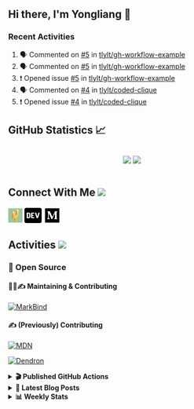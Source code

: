 ## Hi there, I'm Yongliang 👋

### Recent Activities

<!--START_SECTION:activity-->
1. 🗣 Commented on [#5](https://github.com/tlylt/gh-workflow-example/issues/5) in [tlylt/gh-workflow-example](https://github.com/tlylt/gh-workflow-example)
2. 🗣 Commented on [#5](https://github.com/tlylt/gh-workflow-example/issues/5) in [tlylt/gh-workflow-example](https://github.com/tlylt/gh-workflow-example)
3. ❗️ Opened issue [#5](https://github.com/tlylt/gh-workflow-example/issues/5) in [tlylt/gh-workflow-example](https://github.com/tlylt/gh-workflow-example)
4. 🗣 Commented on [#4](https://github.com/tlylt/coded-clique/issues/4) in [tlylt/coded-clique](https://github.com/tlylt/coded-clique)
5. ❗️ Opened issue [#4](https://github.com/tlylt/coded-clique/issues/4) in [tlylt/coded-clique](https://github.com/tlylt/coded-clique)
<!--END_SECTION:activity-->

## GitHub Statistics :chart_with_upwards_trend:
<div align="center">
<div style="display: flex; align-items: center; justify-content: center;">

[![](https://github-readme-stats-tlylt.vercel.app/api?username=tlylt&show_icons=true&theme=tokyonight&hide_border=true&locale=en)](https://github.com/tlylt)
[![](https://github-readme-streak-stats.herokuapp.com/?user=tlylt&theme=tokyonight&hide_border=true)](https://github.com/tlylt)
</div>
</div>

## Connect With Me <img src="https://media.giphy.com/media/2wh5K5yE3ulp3xgYcG/giphy-downsized.gif" width="30">

<a href="https://www.yongliangliu.com/" target="_blank"><img align="center" src="static/site-icon.png" alt="yongliangliu.com" height="29" width="29" /></a>
<a href="https://dev.to/tlylt" target="_blank"><img align="center" src="static/dev-badge.svg" alt="dev.to/tlylt" height="35" width="35" /></a>
<a href="https://tlylt.medium.com" target="_blank"><img align="center" src="static/medium.png" alt="tlylt.medium.com" height="35" width="35" /></a>

## Activities <img src="https://media.giphy.com/media/WUlplcMpOCEmTGBtBW/giphy.gif" width="30">

### 🔭 Open Source

#### 👷‍♂️✍️ Maintaining & Contributing
[![MarkBind](https://github-readme-stats-tlylt.vercel.app/api/pin/?username=markbind&repo=markbind)](https://github.com/MarkBind/markbind)

#### ✍️ (Previously) Contributing
[![MDN](https://github-readme-stats-tlylt.vercel.app/api/pin/?username=mdn&repo=content)](https://github.com/mdn/content/issues?q=is%3Aopen+involves%3A%40me+sort%3Aupdated-desc)

[![Dendron](https://github-readme-stats-tlylt.vercel.app/api/pin/?username=dendronhq&repo=dendron)](https://github.com/dendronhq/dendron/issues?q=is%3Aopen+involves%3A%40me+sort%3Aupdated-desc)

<details>
<summary> <b>🎬 Published GitHub Actions </b> </summary>

[![install-graphviz](https://github-readme-stats-tlylt.vercel.app/api/pin/?username=tlylt&repo=install-graphviz)](https://github.com/tlylt/install-graphviz)

[![reposense-action](https://github-readme-stats-tlylt.vercel.app/api/pin/?username=tlylt&repo=reposense-action)](https://github.com/tlylt/reposense-action)

[![markbin-action](https://github-readme-stats-tlylt.vercel.app/api/pin/?username=markbind&repo=markbind-action)](https://github.com/MarkBind/markbind-action)

</details>

<details>
<summary> <b>📕 Latest Blog Posts</b> </summary>

<!-- BLOG-POST-LIST:START -->
- [Deploy a ChatGPT API Server in no time](https://www.yongliangliu.com/blog/chatgpt-nextjs-server/)
- [Creating a regex-based Markdown parser in TypeScript](https://www.yongliangliu.com/blog/rmark/)
- [Create VSCode Snippets for Markdown Blog Workflows](https://www.yongliangliu.com/blog/vscode-snippets/)
- [Brag Doc 2023](https://www.yongliangliu.com/blog/brag-doc-2023/)
- [My Journey into Open Source](https://www.yongliangliu.com/blog/my-journey-into-open-source/)
<!-- BLOG-POST-LIST:END -->

</details>

<details>
<summary> <b>📊 Weekly Stats</b> </summary>

<!--START_SECTION:waka-->
![Code Time](http://img.shields.io/badge/Code%20Time-962%20hrs%2027%20mins-blue)

**🐱 My GitHub Data** 

> 📦 616.6 kB Used in GitHub's Storage 
 > 
> 🏆 1,023 Contributions in the Year 2023
 > 
> 🚫 Not Opted to Hire
 > 
> 📜 172 Public Repositories 
 > 
> 🔑 38 Private Repositories 
 > 
**I'm an Early 🐤** 

```text
🌞 Morning                3758 commits        ███████░░░░░░░░░░░░░░░░░░   29.35 % 
🌆 Daytime                3432 commits        ███████░░░░░░░░░░░░░░░░░░   26.80 % 
🌃 Evening                4745 commits        █████████░░░░░░░░░░░░░░░░   37.06 % 
🌙 Night                  870 commits         ██░░░░░░░░░░░░░░░░░░░░░░░   06.79 % 
```
📅 **I'm Most Productive on Wednesday** 

```text
Monday                   1683 commits        ███░░░░░░░░░░░░░░░░░░░░░░   13.14 % 
Tuesday                  1854 commits        ████░░░░░░░░░░░░░░░░░░░░░   14.48 % 
Wednesday                2111 commits        ████░░░░░░░░░░░░░░░░░░░░░   16.49 % 
Thursday                 1610 commits        ███░░░░░░░░░░░░░░░░░░░░░░   12.57 % 
Friday                   1667 commits        ███░░░░░░░░░░░░░░░░░░░░░░   13.02 % 
Saturday                 1930 commits        ████░░░░░░░░░░░░░░░░░░░░░   15.07 % 
Sunday                   1950 commits        ████░░░░░░░░░░░░░░░░░░░░░   15.23 % 
```


📊 **This Week I Spent My Time On** 

```text
🕑︎ Time Zone: Asia/Singapore

💬 Programming Languages: 
TypeScript               7 hrs 11 mins       ███████████░░░░░░░░░░░░░░   43.94 % 
Markdown                 5 hrs 14 mins       ████████░░░░░░░░░░░░░░░░░   32.08 % 
YAML                     1 hr 32 mins        ██░░░░░░░░░░░░░░░░░░░░░░░   09.45 % 
Python                   1 hr 3 mins         ██░░░░░░░░░░░░░░░░░░░░░░░   06.45 % 
JSON                     38 mins             █░░░░░░░░░░░░░░░░░░░░░░░░   03.91 % 
```


 Last Updated on 04/05/2023 00:47:10 UTC
<!--END_SECTION:waka-->

</details>
